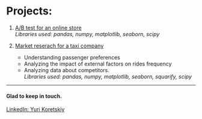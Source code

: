 # Projects:
1. [A/B test for an online store](https://github.com/yurikoretskiy/ab_test_online_shop)
    <br>*Libraries used: pandas, numpy, matplotlib, seaborn, scipy* 

2. [Market reserach for a taxi company](https://github.com/yurikoretskiy/taxi_market_research)
    - Understanding passenger preferences 
    - Analyzing the impact of external factors on rides frequency
    - Analyzing data about competitors.  
    *Libraries used: pandas, numpy, matplotlib, seaborn, squarify, scipy* 

***
#### Glad to keep in touch.
[LinkedIn: Yuri Koretskiy](https://www.linkedin.com/in/yurikoretskiy/)
